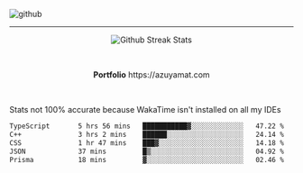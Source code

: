 ![github](https://media.discordapp.net/attachments/881363147364118528/1142610121697021952/background.png?width=1000&height=300)<br>
___
<p align="center">
  <img alt="Github Streak Stats" src="https://streak-stats.demolab.com?user=Azuyamat&theme=transparent&hide_border=true"/>
</p><br>
<p align="center">
      <strong>Portfolio</strong> https://azuyamat.com
</p><br>

Stats not 100% accurate because WakaTime isn't installed on all my IDEs
<!--START_SECTION:waka-->

```txt
TypeScript       5 hrs 56 mins   ███████████▓░░░░░░░░░░░░░   47.22 %
C++              3 hrs 2 mins    ██████░░░░░░░░░░░░░░░░░░░   24.14 %
CSS              1 hr 47 mins    ███▓░░░░░░░░░░░░░░░░░░░░░   14.18 %
JSON             37 mins         █▒░░░░░░░░░░░░░░░░░░░░░░░   04.92 %
Prisma           18 mins         ▓░░░░░░░░░░░░░░░░░░░░░░░░   02.46 %
```

<!--END_SECTION:waka-->
